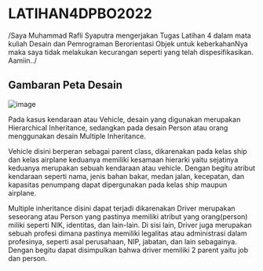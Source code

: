 # LATIHAN4DPBO2022
/Saya Muhammad Rafli Syaputra mengerjakan Tugas Latihan 4 dalam mata kuliah Desain dan Pemrograman Berorientasi Objek untuk keberkahanNya maka saya tidak melakukan kecurangan seperti yang telah dispesifikasikan. Aamiin../

## Gambaran Peta Desain

![image](https://user-images.githubusercontent.com/99678525/157269896-b8115c35-3175-4dd2-931b-1ef850b3725c.png)

Pada kasus kendaraan atau Vehicle, desain yang digunakan merupakan Hierarchical Inheritance, sedangkan pada desain Person atau orang menggunakan desain Multiple Inheritance.

Vehicle disini berperan sebagai parent class, dikarenakan pada kelas ship dan kelas airplane keduanya memiliki kesamaan hierarki yaitu sejatinya keduanya merupakan sebuah kendaraan atau vehicle. Dengan begitu atribut kendaraan seperti nama, jenis bahan bakar, medan jalan, kecepatan, dan kapasitas penumpang dapat dipergunakan pada kelas ship maupun airplane.

Multiple inheritance disini dapat terjadi dikarenakan Driver merupakan seseorang atau Person yang pastinya memiliki atribut yang orang(person) miliki seperti NIK, identitas, dan lain-lain. Di sisi lain, Driver juga merupakan sebuah profesi dimana pastinya memiliki legalitas atau administrasi dalam profesinya, seperti asal perusahaan, NIP, jabatan, dan lain sebagainya. Dengan begitu dapat disimpulkan bahwa driver memiliki 2 parent yaitu job dan person. 

